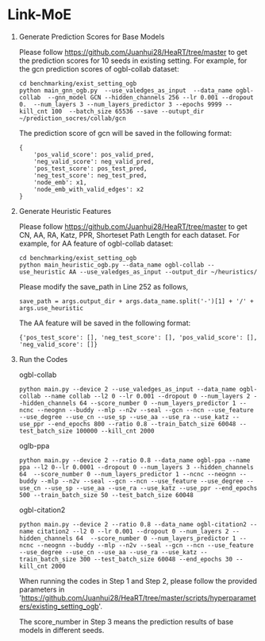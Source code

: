 # Link-MoE

1. Generate Prediction Scores for Base Models
   
	Please follow https://github.com/Juanhui28/HeaRT/tree/master to get the prediction scores for 10 seeds in existing setting. For example, for the gcn prediction scores of ogbl-collab dataset:
	```
	cd benchmarking/exist_setting_ogb
	python main_gnn_ogb.py  --use_valedges_as_input  --data_name ogbl-collab  --gnn_model GCN --hidden_channels 256 --lr 0.001 --dropout 0.  --num_layers 3 --num_layers_predictor 3 --epochs 9999 --kill_cnt 100  --batch_size 65536 --save --outupt_dir ~/prediction_socres/collab/gcn
	```
  	The prediction score of gcn will be saved in the following format:
  	```
	{
		'pos_valid_score': pos_valid_pred,
		'neg_valid_score': neg_valid_pred,
		'pos_test_score': pos_test_pred,
		'neg_test_score': neg_test_pred,
		'node_emb': x1,
		'node_emb_with_valid_edges': x2
   }
  	```
2. Generate Heuristic Features
   
	Please follow https://github.com/Juanhui28/HeaRT/tree/master to get CN, AA, RA, Katz, PPR, Shorteset Path Length for each dataset. For example, for AA feature of ogbl-collab dataset:
	```
 	cd benchmarking/exist_setting_ogb
 	python main_heuristic_ogb.py --data_name ogbl-collab --use_heuristic AA --use_valedges_as_input --output_dir ~/heuristics/
 	```
 	Please modify the save_path in Line 252 as follows,
	```	
 	save_path = args.output_dir + args.data_name.split('-')[1] + '/' + args.use_heuristic
 	```
   	The AA feature will be saved in the following format:
  	```
	{'pos_test_score': [], 'neg_test_score': [], 'pos_valid_score': [], 'neg_valid_score': []}
  	```
3. Run the Codes
   
	ogbl-collab
	```
	python main.py --device 2 --use_valedges_as_input --data_name ogbl-collab --name collab --l2 0 --lr 0.001 --dropout 0 --num_layers 2 --hidden_channels 64 --score_number 0 --num_layers_predictor 1 --ncnc --neognn --buddy --mlp --n2v --seal --gcn --ncn --use_feature --use_degree --use_cn --use_sp --use_aa --use_ra --use_katz --use_ppr --end_epochs 800 --ratio 0.8 --train_batch_size 60048 --test_batch_size 100000 --kill_cnt 2000 
	```
	oglb-ppa
	```
	python main.py --device 2 --ratio 0.8 --data_name ogbl-ppa --name ppa --l2 0--lr 0.0001 --dropout 0 --num_layers 3 --hidden_channels 64  --score_number 0 --num_layers_predictor 1 --ncnc --neognn --buddy --mlp --n2v --seal --gcn --ncn --use_feature --use_degree --use_cn --use_sp --use_aa --use_ra --use_katz --use_ppr --end_epochs 500 --train_batch_size 50 --test_batch_size 60048 
	 ```
	ogbl-citation2
	```
 	python main.py --device 2 --ratio 0.8 --data_name ogbl-citation2 --name citation2 --l2 0 --lr 0.001 --dropout 0 --num_layers 2 --hidden_channels 64  --score_number 0 --num_layers_predictor 1 --ncnc --neognn --buddy --mlp --n2v --seal --gcn --ncn --use_feature --use_degree --use_cn --use_aa --use_ra --use_katz --train_batch_size 300 --test_batch_size 60048 --end_epochs 30 --kill_cnt 2000 
	```
     
	When running the codes in Step 1 and Step 2, please follow the provided parameters in 'https://github.com/Juanhui28/HeaRT/tree/master/scripts/hyperparameters/existing_setting_ogb'. 

	The score_number in Step 3 means the prediction results of base models in different seeds.
